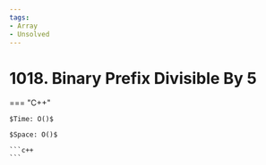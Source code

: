 ```yaml
---
tags:
- Array
- Unsolved
---
```



# 1018. Binary Prefix Divisible By 5

=== "C++"

    $Time: O()$

    $Space: O()$

    ```c++
    ```
